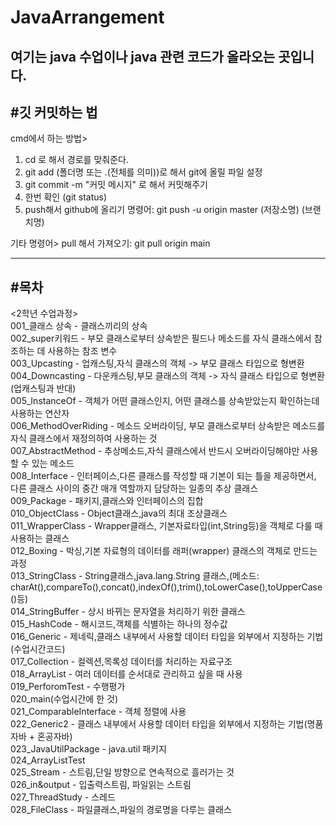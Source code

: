 # JavaArrangement

여기는 java 수업이나 java 관련 코드가 올라오는 곳입니다. 
---
#깃 커밋하는 법
---
cmd에서 하는 방법>
1. cd 로 해서 경로를 맞춰준다. 
2. git add (폴더명 또는 .(전체를 의미))로 해서 git에 올릴 파일 설정
3. git commit -m "커밋 메시지" 로 해서 커밋해주기 
4. 한번 확인 (git status)
5. push해서 github에 올리기 
  명령어: git push -u origin master (저장소명) (브랜치명)

기타 명령어>
pull 해서 가져오기: git pull origin main 

---
#목차
---
<2학년 수업과정><br/>
001_클래스 상속 - 클래스끼리의 상속<br/>
002_super키워드 - 부모 클래스로부터 상속받은 필드나 메소드를 자식 클래스에서 참조하는 데 사용하는 참조 변수<br/>
003_Upcasting - 업캐스팅,자식 클래스의 객체 -> 부모 클래스 타입으로 형변환 <br/>
004_Downcasting - 다운캐스팅,부모 클래스의 객체 -> 자식 클래스 타입으로 형변환 (업캐스팅과 반대)<br/>
005_InstanceOf - 객체가 어떤 클래스인지, 어떤 클래스를 상속받았는지 확인하는데 사용하는 연산자<br/>
006_MethodOverRiding - 메소드 오버라이딩, 부모 클래스로부터 상속받은 메소드를 자식 클래스에서 재정의하여 사용하는 것<br/>
007_AbstractMethod - 추상메소드,자식 클래스에서 반드시 오버라이딩해야만 사용할 수 있는 메소드<br/>
008_Interface - 인터페이스,다른 클래스를 작성할 때 기본이 되는 틀을 제공하면서, 다른 클래스 사이의 중간 매개 역할까지 담당하는 일종의 추상 클래스<br/>
009_Package - 패키지,클래스와 인터페이스의 집합<br/>
010_ObjectClass - Object클래스,java의 최대 조상클래스<br/>
011_WrapperClass - Wrapper클래스, 기본자료타입(int,String등)을 객체로 다룰 때 사용하는 클래스 <br/>
012_Boxing - 박싱,기본 자료형의 데이터를 래퍼(wrapper) 클래스의 객체로 만드는 과정<br/>
013_StringClass - String클래스,java.lang.String 클래스,(메소드: charAt(),compareTo(),concat(),indexOf(),trim(),toLowerCase(),toUpperCase()등)<br/>
014_StringBuffer - 상시 바뀌는 문자열을 처리하기 위한 클래스 <br/>
015_HashCode - 해시코드,객체를 식별하는 하나의 정수값<br/>
016_Generic - 제네릭,클래스 내부에서 사용할 데이터 타입을 외부에서 지정하는 기법(수업시간코드)<br/>
017_Collection - 컬렉션,목록성 데이터를 처리하는 자료구조<br/>
018_ArrayList - 여러 데이터를 순서대로 관리하고 싶을 때 사용<br/>
019_PerforomTest - 수행평가 <br/>
020_main(수업시간에 한 것)<br/>
021_ComparableInterface - 객체 정렬에 사용<br/>
022_Generic2 - 클래스 내부에서 사용할 데이터 타입을 외부에서 지정하는 기법(명품자바 + 혼공자바)<br/>
023_JavaUtilPackage - java.util 패키지 <br/>
024_ArrayListTest<br/>
025_Stream - 스트림,단일 방향으로 연속적으로 흘러가는 것<br/>
026_in&output - 입출력스트림, 파일읽는 스트림 <br/>
027_ThreadStudy - 스레드<br/>
028_FileClass - 파일클래스,파일의 경로명을 다루는 클래스 <br/>


